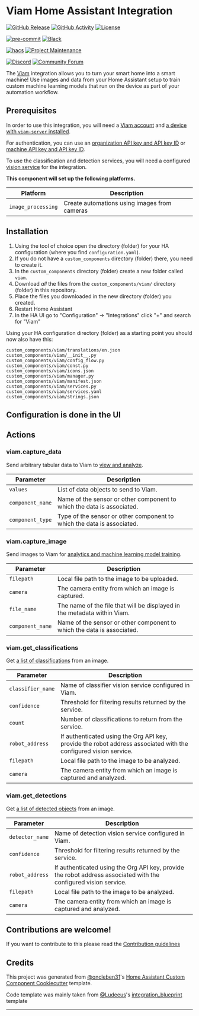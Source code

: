 # Viam Home Assistant Integration

[![GitHub Release][releases-shield]][releases]
[![GitHub Activity][commits-shield]][commits]
[![License][license-shield]](LICENSE)

[![pre-commit][pre-commit-shield]][pre-commit]
[![Black][black-shield]][black]

[![hacs][hacsbadge]][hacs]
[![Project Maintenance][maintenance-shield]][user_profile]

[![Discord][discord-shield]][discord]
[![Community Forum][forum-shield]][forum]

The [Viam](https://www.viam.com) integration allows you to turn your smart home into a smart machine! Use images and data from your Home Assistant setup to train custom machine learning models that run on the device as part of your automation workflow.

## Prerequisites

In order to use this integration, you will need a [Viam account](https://www.viam.com/) and [a device with `viam-server` installed](https://docs.viam.com/installation/).

For authentication, you can use an [organization API key and API key ID](https://docs.viam.com/manage/cli/#create-an-organization-api-key) or [machine API key and API key ID](https://docs.viam.com/sdks/#authentication).

To use the classification and detection services, you will need a configured [vision service](https://docs.viam.com/services/vision/) for the integration.

**This component will set up the following platforms.**

| Platform           | Description                                  |
| ------------------ | -------------------------------------------- |
| `image_processing` | Create automations using images from cameras |

## Installation

1. Using the tool of choice open the directory (folder) for your HA configuration (where you find `configuration.yaml`).
2. If you do not have a `custom_components` directory (folder) there, you need to create it.
3. In the `custom_components` directory (folder) create a new folder called `viam`.
4. Download _all_ the files from the `custom_components/viam/` directory (folder) in this repository.
5. Place the files you downloaded in the new directory (folder) you created.
6. Restart Home Assistant
7. In the HA UI go to "Configuration" -> "Integrations" click "+" and search for "Viam"

Using your HA configuration directory (folder) as a starting point you should now also have this:

```text
custom_components/viam/translations/en.json
custom_components/viam/__init__.py
custom_components/viam/config_flow.py
custom_components/viam/const.py
custom_components/viam/icons.json
custom_components/viam/manager.py
custom_components/viam/manifest.json
custom_components/viam/services.py
custom_components/viam/services.yaml
custom_components/viam/strings.json
```

## Configuration is done in the UI

## Actions

### viam.capture_data

Send arbitrary tabular data to Viam to [view and analyze](https://docs.viam.com/manage/data/view/).

| Parameter        | Description                                                            |
| ---------------- | ---------------------------------------------------------------------- |
| `values`         | List of data objects to send to Viam.                                  |
| `component_name` | Name of the sensor or other component to which the data is associated. |
| `component_type` | Type of the sensor or other component to which the data is associated. |

### viam.capture_image

Send images to Viam for [analytics and machine learning model training](https://docs.viam.com/manage/ml/train-model/).

| Parameter        | Description                                                              |
| ---------------- | ------------------------------------------------------------------------ |
| `filepath`       | Local file path to the image to be uploaded.                             |
| `camera`         | The camera entity from which an image is captured.                       |
| `file_name`      | The name of the file that will be displayed in the metadata within Viam. |
| `component_name` | Name of the sensor or other component to which the data is associated.   |

### viam.get_classifications

Get [a list of classifications](https://docs.viam.com/services/vision/classification/) from an image.

| Parameter         | Description                                                                                                      |
| ----------------- | ---------------------------------------------------------------------------------------------------------------- |
| `classifier_name` | Name of classifier vision service configured in Viam.                                                            |
| `confidence`      | Threshold for filtering results returned by the service.                                                         |
| `count`           | Number of classifications to return from the service.                                                            |
| `robot_address`   | If authenticated using the Org API key, provide the robot address associated with the configured vision service. |
| `filepath`        | Local file path to the image to be analyzed.                                                                     |
| `camera`          | The camera entity from which an image is captured and analyzed.                                                  |

### viam.get_detections

Get [a list of detected objects](https://docs.viam.com/services/vision/detection/) from an image.

| Parameter       | Description                                                                                                      |
| --------------- | ---------------------------------------------------------------------------------------------------------------- |
| `detector_name` | Name of detection vision service configured in Viam.                                                             |
| `confidence`    | Threshold for filtering results returned by the service.                                                         |
| `robot_address` | If authenticated using the Org API key, provide the robot address associated with the configured vision service. |
| `filepath`      | Local file path to the image to be analyzed.                                                                     |
| `camera`        | The camera entity from which an image is captured and analyzed.                                                  |

<!---->

## Contributions are welcome!

If you want to contribute to this please read the [Contribution guidelines](CONTRIBUTING.md)

## Credits

This project was generated from [@oncleben31](https://github.com/oncleben31)'s [Home Assistant Custom Component Cookiecutter](https://github.com/oncleben31/cookiecutter-homeassistant-custom-component) template.

Code template was mainly taken from [@Ludeeus](https://github.com/ludeeus)'s [integration_blueprint][integration_blueprint] template

---

[integration_blueprint]: https://github.com/custom-components/integration_blueprint
[black]: https://github.com/psf/black
[black-shield]: https://img.shields.io/badge/code%20style-black-000000.svg?style=for-the-badge
[commits-shield]: https://img.shields.io/github/commit-activity/y/hipsterbrown/viam-home-assistant-integration.svg?style=for-the-badge
[commits]: https://github.com/hipsterbrown/viam-home-assistant-integration/commits/main
[hacs]: https://hacs.xyz
[hacsbadge]: https://img.shields.io/badge/HACS-Custom-orange.svg?style=for-the-badge
[discord]: https://discord.gg/Qa5fW2R
[discord-shield]: https://img.shields.io/discord/330944238910963714.svg?style=for-the-badge
[forum-shield]: https://img.shields.io/badge/community-forum-brightgreen.svg?style=for-the-badge
[forum]: https://community.home-assistant.io/
[license-shield]: https://img.shields.io/github/license/hipsterbrown/viam-home-assistant-integration.svg?style=for-the-badge
[maintenance-shield]: https://img.shields.io/badge/maintainer-%40hipsterbrown-blue.svg?style=for-the-badge
[pre-commit]: https://github.com/pre-commit/pre-commit
[pre-commit-shield]: https://img.shields.io/badge/pre--commit-enabled-brightgreen?style=for-the-badge
[releases-shield]: https://img.shields.io/github/release/hipsterbrown/viam-home-assistant-integration.svg?style=for-the-badge
[releases]: https://github.com/hipsterbrown/viam-home-assistant-integration/releases
[user_profile]: https://github.com/hipsterbrown
